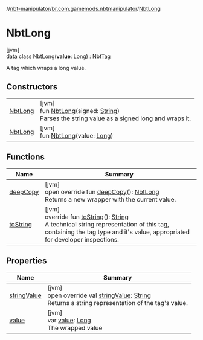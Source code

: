 //[nbt-manipulator](../../../index.md)/[br.com.gamemods.nbtmanipulator](../index.md)/[NbtLong](index.md)

# NbtLong

[jvm]\
data class [NbtLong](index.md)(**value**: [Long](https://kotlinlang.org/api/latest/jvm/stdlib/kotlin/-long/index.html)) : [NbtTag](../-nbt-tag/index.md)

A tag which wraps a long value.

## Constructors

| | |
|---|---|
| [NbtLong](-nbt-long.md) | [jvm]<br>fun [NbtLong](-nbt-long.md)(signed: [String](https://kotlinlang.org/api/latest/jvm/stdlib/kotlin/-string/index.html))<br>Parses the string value as a signed long and wraps it. |
| [NbtLong](-nbt-long.md) | [jvm]<br>fun [NbtLong](-nbt-long.md)(value: [Long](https://kotlinlang.org/api/latest/jvm/stdlib/kotlin/-long/index.html)) |

## Functions

| Name | Summary |
|---|---|
| [deepCopy](deep-copy.md) | [jvm]<br>open override fun [deepCopy](deep-copy.md)(): [NbtLong](index.md)<br>Returns a new wrapper with the current value. |
| [toString](../-nbt-tag/to-string.md) | [jvm]<br>override fun [toString](../-nbt-tag/to-string.md)(): [String](https://kotlinlang.org/api/latest/jvm/stdlib/kotlin/-string/index.html)<br>A technical string representation of this tag, containing the tag type and it's value, appropriated for developer inspections. |

## Properties

| Name | Summary |
|---|---|
| [stringValue](string-value.md) | [jvm]<br>open override val [stringValue](string-value.md): [String](https://kotlinlang.org/api/latest/jvm/stdlib/kotlin/-string/index.html)<br>Returns a string representation of the tag's value. |
| [value](value.md) | [jvm]<br>var [value](value.md): [Long](https://kotlinlang.org/api/latest/jvm/stdlib/kotlin/-long/index.html)<br>The wrapped value |
